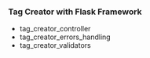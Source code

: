### Tag Creator with Flask Framework
- tag_creator_controller
- tag_creator_errors_handling
- tag_creator_validators
  